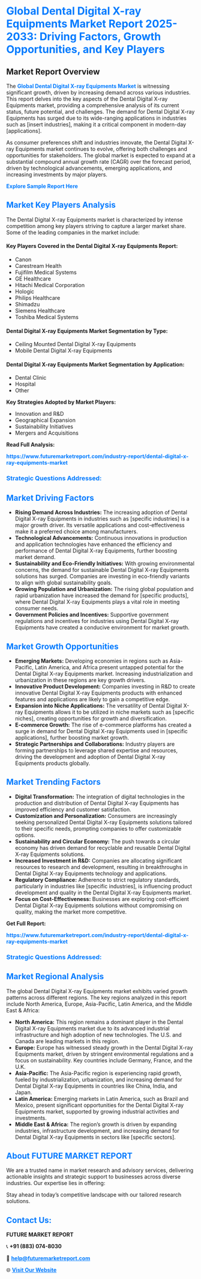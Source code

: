 <h1 style="color: #007BFF;">Global Dental Digital X-ray Equipments Market Report 2025-2033: Driving Factors, Growth Opportunities, and Key Players</h1>

<section id="overview">
<h2>Market Report Overview</h2>
<p>The <a href="https://www.futuremarketreport.com/industry-report/dental-digital-x-ray-equipments-market" style="color: #007BFF; text-decoration: none;"><strong>Global Dental Digital X-ray Equipments Market</strong></a> is witnessing significant growth, driven by increasing demand across various industries. This report delves into the key aspects of the Dental Digital X-ray Equipments market, providing a comprehensive analysis of its current status, future potential, and challenges. The demand for Dental Digital X-ray Equipments has surged due to its wide-ranging applications in industries such as [insert industries], making it a critical component in modern-day [applications].</p>
<p>As consumer preferences shift and industries innovate, the Dental Digital X-ray Equipments market continues to evolve, offering both challenges and opportunities for stakeholders. The global market is expected to expand at a substantial compound annual growth rate (CAGR) over the forecast period, driven by technological advancements, emerging applications, and increasing investments by major players.</p>
</section>

<section id="overview">
<p><a href="https://www.futuremarketreport.com/request-sample/reportId=83757" style="color: #007BFF; text-decoration: none;"><strong>Explore Sample Report Here</strong></a></p>
</section>

<section id="key-players">
<h2 style="color: #007BFF;">Market Key Players Analysis</h2>
<p>The Dental Digital X-ray Equipments market is characterized by intense competition among key players striving to capture a larger market share. Some of the leading companies in the market include:</p>
<h4>Key Players Covered in the Dental Digital X-ray Equipments Report:</h4>
<ul><li>Canon</li><li>Carestream Health</li><li>Fujifilm Medical Systems</li><li>GE Healthcare</li><li>Hitachi Medical Corporation</li><li>Hologic</li><li>Philips Healthcare</li><li>Shimadzu</li><li>Siemens Healthcare</li><li>Toshiba Medical Systems</li></ul>
<h4>Dental Digital X-ray Equipments Market Segmentation by Type:</h4>
<ul><li>Ceiling Mounted Dental Digital X-ray Equipments</li><li>Mobile Dental Digital X-ray Equipments</li></ul>

<h4>Dental Digital X-ray Equipments Market Segmentation by Application:</h4>
<ul><li>Dental Clinic</li><li>Hospital</li><li>Other</li></ul>
<p><strong>Key Strategies Adopted by Market Players:</strong></p>
<ul>
<li>Innovation and R&D</li>
<li>Geographical Expansion</li>
<li>Sustainability Initiatives</li>
<li>Mergers and Acquisitions</li>
</ul>
</section>

<section>
<p><strong>Read Full Analysis: </strong></p><a href="https://www.futuremarketreport.com/industry-report/dental-digital-x-ray-equipments-market" style="color: #007BFF; text-decoration: none;"><strong>https://www.futuremarketreport.com/industry-report/dental-digital-x-ray-equipments-market</strong></a>
<h3 style="color: #007BFF;">Strategic Questions Addressed:</h3>
</section>

<section id="driving-factors">
<h2 style="color: #007BFF;">Market Driving Factors</h2>
<ul>
<li><strong>Rising Demand Across Industries:</strong> The increasing adoption of Dental Digital X-ray Equipments in industries such as [specific industries] is a major growth driver. Its versatile applications and cost-effectiveness make it a preferred choice among manufacturers.</li>
<li><strong>Technological Advancements:</strong> Continuous innovations in production and application technologies have enhanced the efficiency and performance of Dental Digital X-ray Equipments, further boosting market demand.</li>
<li><strong>Sustainability and Eco-Friendly Initiatives:</strong> With growing environmental concerns, the demand for sustainable Dental Digital X-ray Equipments solutions has surged. Companies are investing in eco-friendly variants to align with global sustainability goals.</li>
<li><strong>Growing Population and Urbanization:</strong> The rising global population and rapid urbanization have increased the demand for [specific products], where Dental Digital X-ray Equipments plays a vital role in meeting consumer needs.</li>
<li><strong>Government Policies and Incentives:</strong> Supportive government regulations and incentives for industries using Dental Digital X-ray Equipments have created a conducive environment for market growth.</li>
</ul>
</section>

<section id="growth-opportunities">
<h2 style="color: #007BFF;">Market Growth Opportunities</h2>
<ul>
<li><strong>Emerging Markets:</strong> Developing economies in regions such as Asia-Pacific, Latin America, and Africa present untapped potential for the Dental Digital X-ray Equipments market. Increasing industrialization and urbanization in these regions are key growth drivers.</li>
<li><strong>Innovative Product Development:</strong> Companies investing in R&D to create innovative Dental Digital X-ray Equipments products with enhanced features and applications are likely to gain a competitive edge.</li>
<li><strong>Expansion into Niche Applications:</strong> The versatility of Dental Digital X-ray Equipments allows it to be utilized in niche markets such as [specific niches], creating opportunities for growth and diversification.</li>
<li><strong>E-commerce Growth:</strong> The rise of e-commerce platforms has created a surge in demand for Dental Digital X-ray Equipments used in [specific applications], further boosting market growth.</li>
<li><strong>Strategic Partnerships and Collaborations:</strong> Industry players are forming partnerships to leverage shared expertise and resources, driving the development and adoption of Dental Digital X-ray Equipments products globally.</li>
</ul>
</section>

<section id="trending-factors">
<h2 style="color: #007BFF;">Market Trending Factors</h2>
<ul>
<li><strong>Digital Transformation:</strong> The integration of digital technologies in the production and distribution of Dental Digital X-ray Equipments has improved efficiency and customer satisfaction.</li>
<li><strong>Customization and Personalization:</strong> Consumers are increasingly seeking personalized Dental Digital X-ray Equipments solutions tailored to their specific needs, prompting companies to offer customizable options.</li>
<li><strong>Sustainability and Circular Economy:</strong> The push towards a circular economy has driven demand for recyclable and reusable Dental Digital X-ray Equipments solutions.</li>
<li><strong>Increased Investment in R&D:</strong> Companies are allocating significant resources to research and development, resulting in breakthroughs in Dental Digital X-ray Equipments technology and applications.</li>
<li><strong>Regulatory Compliance:</strong> Adherence to strict regulatory standards, particularly in industries like [specific industries], is influencing product development and quality in the Dental Digital X-ray Equipments market.</li>
<li><strong>Focus on Cost-Effectiveness:</strong> Businesses are exploring cost-efficient Dental Digital X-ray Equipments solutions without compromising on quality, making the market more competitive.</li>
</ul>
</section>

<section>
<p><strong>Get Full Report: </strong></p><a href="https://www.futuremarketreport.com/industry-report/dental-digital-x-ray-equipments-market" style="color: #007BFF; text-decoration: none;"><strong>https://www.futuremarketreport.com/industry-report/dental-digital-x-ray-equipments-market</strong></a>
<h3 style="color: #007BFF;">Strategic Questions Addressed:</h3>
</section>


<section id="regional-analysis">
<h2 style="color: #007BFF;">Market Regional Analysis</h2>
<p>The global Dental Digital X-ray Equipments market exhibits varied growth patterns across different regions. The key regions analyzed in this report include North America, Europe, Asia-Pacific, Latin America, and the Middle East & Africa:</p>
<ul>
<li><strong>North America:</strong> This region remains a dominant player in the Dental Digital X-ray Equipments market due to its advanced industrial infrastructure and high adoption of new technologies. The U.S. and Canada are leading markets in this region.</li>
<li><strong>Europe:</strong> Europe has witnessed steady growth in the Dental Digital X-ray Equipments market, driven by stringent environmental regulations and a focus on sustainability. Key countries include Germany, France, and the U.K.</li>
<li><strong>Asia-Pacific:</strong> The Asia-Pacific region is experiencing rapid growth, fueled by industrialization, urbanization, and increasing demand for Dental Digital X-ray Equipments in countries like China, India, and Japan.</li>
<li><strong>Latin America:</strong> Emerging markets in Latin America, such as Brazil and Mexico, present significant opportunities for the Dental Digital X-ray Equipments market, supported by growing industrial activities and investments.</li>
<li><strong>Middle East & Africa:</strong> The region’s growth is driven by expanding industries, infrastructure development, and increasing demand for Dental Digital X-ray Equipments in sectors like [specific sectors].</li>
</ul>
</section>

<footer>
<h2 style="color: #007BFF;">About FUTURE MARKET REPORT</h2>
<p>We are a trusted name in market research and advisory services, delivering actionable insights and strategic support to businesses across diverse industries. Our expertise lies in offering:</p>

<p>Stay ahead in today’s competitive landscape with our tailored research solutions.</p>

<h2 style="color: #007BFF;">Contact Us:</h2>
<p><strong>FUTURE MARKET REPORT</strong></p>
<p>📞 <strong>+91 (883) 074-8030</strong></p>
<p>📧 <strong><a href="mailto:help@futuremarketreport.com" style="color: #007BFF;">help@futuremarketreport.com</a></strong></p>
<p>🌐 <strong><a href="https://www.futuremarketreport.com/" style="color: #007BFF;">Visit Our Website</a></strong></p>
</footer>